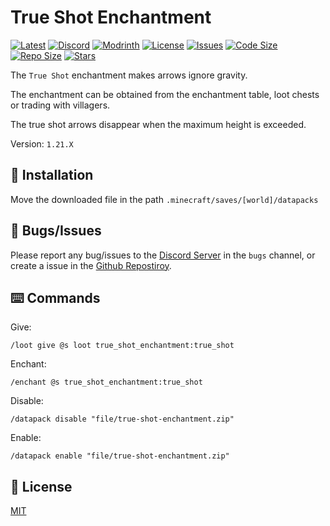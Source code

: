 # True Shot Enchantment

[![Latest](https://img.shields.io/github/v/release/lullaby6/true-shot-enchantment-data-pack?color=blueviolet&logo=github)](https://github.com/lullaby6/true-shot-enchantment-data-pack/releases)
[![Discord](https://img.shields.io/discord/1327308441324097681?label=discord&color=blue&logo=discord)](https://discord.gg/5UdcDa5xNC) 
[![Modrinth](https://img.shields.io/modrinth/dt/true-shot-enchantment-data-pack?label=modrinth&logo=modrinth)](https://modrinth.com/datapack/true-shot-enchantment) 
[![License](https://img.shields.io/badge/license-mit-green)](https://github.com/lullaby6/true-shot-enchantment-data-pack/blob/main/LICENSE) 
[![Issues](https://img.shields.io/github/issues/lullaby6/true-shot-enchantment-data-pack?color=orange&logo=github)](https://github.com/lullaby6/true-shot-enchantment-data-pack/issues)
[![Code Size](https://img.shields.io/github/languages/code-size/lullaby6/true-shot-enchantment-data-pack?color=purple&logoColor=white)](https://github.com/lullaby6/true-shot-enchantment-data-pack)
[![Repo Size](https://img.shields.io/github/repo-size/lullaby6/true-shot-enchantment-data-pack?logo=dropbox&color=red)](https://github.com/lullaby6/true-shot-enchantment-data-pack)
[![Stars](https://img.shields.io/github/stars/lullaby6/true-shot-enchantment-data-pack?logo=github&color=yellow)](https://github.com/lullaby6/true-shot-enchantment-data-pack/stargazers)

The `True Shot` enchantment makes arrows ignore gravity.

The enchantment can be obtained from the enchantment table, loot chests or trading with villagers.

The true shot arrows disappear when the maximum height is exceeded.

Version: `1.21.X`

## 📂 Installation

Move the downloaded file in the path `.minecraft/saves/[world]/datapacks`

## 👾 Bugs/Issues

Please report any bug/issues to the [Discord Server](https://discord.gg/5UdcDa5xNC) in the `bugs` channel, or create a issue in the [Github Repostiroy](https://github.com/lullaby6/true-shot-enchantment-data-pack/issues).

## ⌨️ Commands

Give:

```mcfunction
/loot give @s loot true_shot_enchantment:true_shot
```

Enchant:

```mcfunction
/enchant @s true_shot_enchantment:true_shot
```

Disable:

```mcfunction
/datapack disable "file/true-shot-enchantment.zip"
```

Enable:

```mcfunction
/datapack enable "file/true-shot-enchantment.zip"
```

## 🪪 License

[MIT](https://github.com/lullaby6/true-shot-enchantment-data-pack/blob/main/LICENSE)